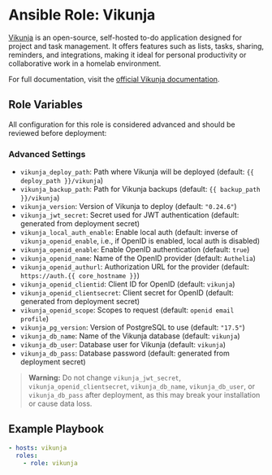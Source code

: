 # Ansible Role: Vikunja

[Vikunja](https://vikunja.io/) is an open-source, self-hosted to-do application designed for project and task management. It offers features such as lists, tasks, sharing, reminders, and integrations, making it ideal for personal productivity or collaborative work in a homelab environment.

For full documentation, visit the [official Vikunja documentation](https://vikunja.io/docs/).

## Role Variables

All configuration for this role is considered advanced and should be reviewed before deployment:

### Advanced Settings

- `vikunja_deploy_path`: Path where Vikunja will be deployed (default: `{{ deploy_path }}/vikunja`)
- `vikunja_backup_path`: Path for Vikunja backups (default: `{{ backup_path }}/vikunja`)
- `vikunja_version`: Version of Vikunja to deploy (default: `"0.24.6"`)
- `vikunja_jwt_secret`: Secret used for JWT authentication (default: generated from deployment secret)
- `vikunja_local_auth_enable`: Enable local auth (default: inverse of `vikunja_openid_enable`, i.e., if OpenID is enabled, local auth is disabled)
- `vikunja_openid_enable`: Enable OpenID authentication (default: `true`)
- `vikunja_openid_name`: Name of the OpenID provider (default: `Authelia`)
- `vikunja_openid_authurl`: Authorization URL for the provider (default: `https://auth.{{ core_hostname }}`)
- `vikunja_openid_clientid`: Client ID for OpenID (default: `vikunja`)
- `vikunja_openid_clientsecret`: Client secret for OpenID (default: generated from deployment secret)
- `vikunja_openid_scope`: Scopes to request (default: `openid email profile`)
- `vikunja_pg_version`: Version of PostgreSQL to use (default: `"17.5"`)
- `vikunja_db_name`: Name of the Vikunja database (default: `vikunja`)
- `vikunja_db_user`: Database user for Vikunja (default: `vikunja`)
- `vikunja_db_pass`: Database password (default: generated from deployment secret)

> **Warning:** Do not change `vikunja_jwt_secret`, `vikunja_openid_clientsecret`, `vikunja_db_name`, `vikunja_db_user`, or `vikunja_db_pass` after deployment, as this may break your installation or cause data loss.

## Example Playbook

```yaml
- hosts: vikunja
  roles:
    - role: vikunja
